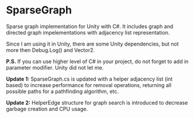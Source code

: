 # SparseGraph

Sparse graph implementation for Unity with C#. It includes graph and directed graph impelementations with
adjacency list representation.

Since I am using it in Unity, there are some Unity dependencies, but not more then Debug.Log() and Vector2.

**P.S.** If you can use higher level of C# in your project, do not forget to add in parameter modifier. Unity did not let me.

**Update 1:** SparseGraph.cs is updated with a helper adjacency list (int based) to increase performance for removal
              operations, returning all possible paths for a pathfinding algorithm, etc.
              
**Update 2:** HelperEdge structure for graph search is introduced to decrease garbage creation and CPU usage.
